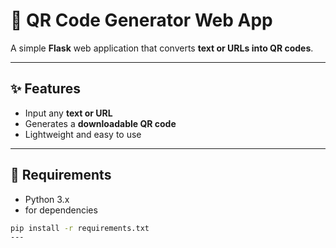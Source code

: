 # 🔳 QR Code Generator Web App

A simple **Flask** web application that converts **text or URLs into QR codes**.

---

## ✨ Features

- Input any **text or URL**
- Generates a **downloadable QR code**
- Lightweight and easy to use

---

## 🧰 Requirements

- Python 3.x
- for dependencies
```bash
pip install -r requirements.txt
---
